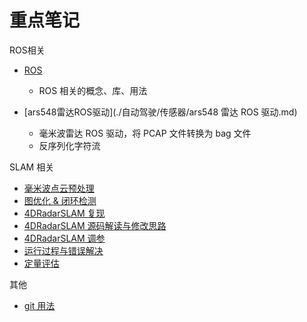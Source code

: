# 重点笔记

ROS相关

- [ROS](./自动驾驶/Libraries/ROS.md)
  - ROS 相关的概念、库、用法
  
- [ars548雷达ROS驱动](./自动驾驶/传感器/ars548 雷达 ROS 驱动.md)

  - 毫米波雷达 ROS 驱动，将 PCAP 文件转换为 bag 文件
  - 反序列化字符流




SLAM 相关

- [毫米波点云预处理](./自动驾驶/SLAM/4D毫米波SLAM/4DRadarSLAM/毫米波点云预处理.md)
- [图优化 & 闭环检测](./自动驾驶/SLAM/4D毫米波SLAM/4DRadarSLAM/图优化与闭环检测.md)
- [4DRadarSLAM 复现](./自动驾驶/SLAM/4D毫米波SLAM/4DRadarSLAM/4DRadarSLAM复现.md)
- [4DRadarSLAM 源码解读与修改思路](./自动驾驶/SLAM/4D毫米波SLAM/4DRadarSLAM/4DRadarSLAM源码解读与修改.md)
- [4DRadarSLAM 调参](./自动驾驶/SLAM/4D毫米波SLAM/4DRadarSLAM/4DRadarSLAM调参.md)
- [运行过程与错误解决](./自动驾驶/SLAM/4D毫米波SLAM/4DRadarSLAM/4DRadarSLAM运行与错误解决.md)
- [定量评估](./自动驾驶/SLAM/4D毫米波SLAM/SLAM效果评估/SLAM效果评估.md)



其他

- [git 用法](./杂货铺/git.md)

  



